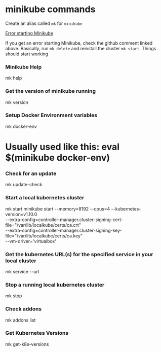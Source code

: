 # minikube commands

Create an alias called `mk` for `minikube`

[Error starting Minikube](https://github.com/kubernetes/minikube/issues/2755#issuecomment-385624552)

If you get an error starting Minikube, check the github comment linked above. Basically, run `mk delete` and reinstall the cluster `mk start`. Things should start working

### Minikube Help
mk help

### Get the version of minikube running
mk version

### Setup Docker Environment variables
mk docker-env
# Usually used like this: eval $(minikube docker-env)

### Check for an update
mk update-check

### Start a local kubernetes cluster
mk start
minikube start --memory=8192 --cpus=4 --kubernetes-version=v1.10.0 \
    --extra-config=controller-manager.cluster-signing-cert-file="/var/lib/localkube/certs/ca.crt" \
    --extra-config=controller-manager.cluster-signing-key-file="/var/lib/localkube/certs/ca.key" \
    --vm-driver='virtualbox'

### Get the kubernetes URL(s) for the specified service in your local cluster
mk service <service-name> --url

### Stop a running local kubernetes cluster
mk stop

### Check addons
mk addons list

### Get Kubernetes Versions
mk get-k8s-versions


